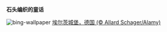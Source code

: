 
**石头编织的童话**

![bing-wallpaper](https://www.bing.com/th?id=OHR.EltzCastle_ZH-CN7586749377_1920x1080.jpg)
[埃尔茨城堡，德国 (© Allard Schager/Alamy)](https://www.bing.com/search?q=%E5%9F%83%E5%B0%94%E8%8C%A8%E5%9F%8E%E5%A0%A1&amp;form=hpcapt&amp;mkt=zh-cn)
  